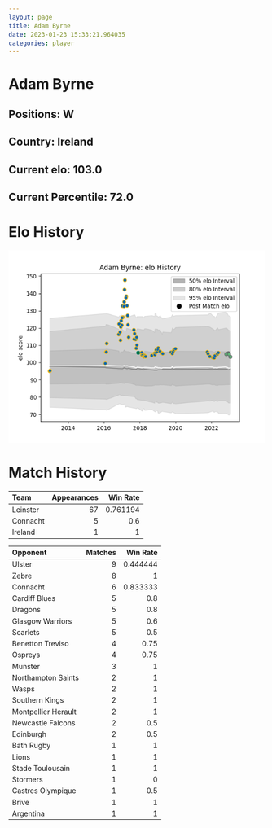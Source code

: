 ```yaml
---  
layout: page  
title: Adam Byrne  
date: 2023-01-23 15:33:21.964035  
categories: player  
---
```

# Adam Byrne

## Positions: W

## Country: Ireland

## Current elo: 103.0

## Current Percentile: 72.0

# Elo History


![elo history](history_AdamByrne.png)
# Match History


| Team     |   Appearances |   Win Rate |
|:---------|--------------:|-----------:|
| Leinster |            67 |   0.761194 |
| Connacht |             5 |   0.6      |
| Ireland  |             1 |   1        |

| Opponent            |   Matches |   Win Rate |
|:--------------------|----------:|-----------:|
| Ulster              |         9 |   0.444444 |
| Zebre               |         8 |   1        |
| Connacht            |         6 |   0.833333 |
| Cardiff Blues       |         5 |   0.8      |
| Dragons             |         5 |   0.8      |
| Glasgow Warriors    |         5 |   0.6      |
| Scarlets            |         5 |   0.5      |
| Benetton Treviso    |         4 |   0.75     |
| Ospreys             |         4 |   0.75     |
| Munster             |         3 |   1        |
| Northampton Saints  |         2 |   1        |
| Wasps               |         2 |   1        |
| Southern Kings      |         2 |   1        |
| Montpellier Herault |         2 |   1        |
| Newcastle Falcons   |         2 |   0.5      |
| Edinburgh           |         2 |   0.5      |
| Bath Rugby          |         1 |   1        |
| Lions               |         1 |   1        |
| Stade Toulousain    |         1 |   1        |
| Stormers            |         1 |   0        |
| Castres Olympique   |         1 |   0.5      |
| Brive               |         1 |   1        |
| Argentina           |         1 |   1        |